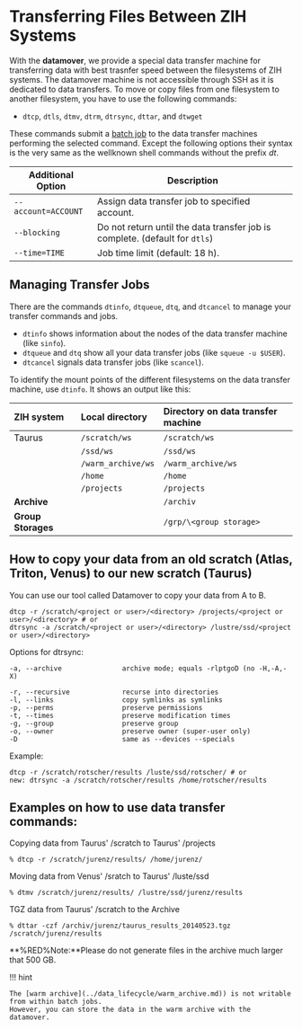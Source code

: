 # Transferring Files Between ZIH Systems

With the **datamover**, we provide a special data transfer machine for transferring data with best
trasnfer speed between the filesystems of ZIH systems. The datamover machine is not accessible
through SSH as it is dedicated to data transfers. To move or copy files from one filesystem to
another filesystem, you have to use the following commands:

- `dtcp`, `dtls`, `dtmv`, `dtrm`, `dtrsync`, `dttar`, and `dtwget`

These commands submit a [batch job](jobs_and_resources/slurm.md) to the data transfer machines
performing the selected command. Except the following options their syntax is the very same as the
wellknown shell commands without the prefix *dt*.

| Additional Option   | Description                                                                   |
|---------------------|-------------------------------------------------------------------------------|
| `--account=ACCOUNT` | Assign data transfer job to specified account.                                |
| `--blocking       ` | Do not return until the data transfer job is complete. (default for `dtls`)   |
| `--time=TIME      ` | Job time limit (default: 18 h).                                               |

## Managing Transfer Jobs

There are the commands `dtinfo`, `dtqueue`, `dtq`, and `dtcancel` to manage your transfer commands
and jobs.

* `dtinfo` shows information about the nodes of the data transfer machine (like `sinfo`).
* `dtqueue` and `dtq` show all your data transfer jobs (like `squeue -u $USER`).
* `dtcancel` signals data transfer jobs (like `scancel`).

To identify the mount points of the different filesystems on the data transfer machine, use
`dtinfo`. It shows an output like this:

| ZIH system         | Local directory    | Directory on data transfer machine |
|:-------------------|:-------------------|:-----------------------------------|
| Taurus             | `/scratch/ws`      | `/scratch/ws`                      |
|                    | `/ssd/ws`          | `/ssd/ws`                          |
|                    | `/warm_archive/ws` | `/warm_archive/ws`                 |
|                    | `/home`            | `/home`                            |
|                    | `/projects`        | `/projects`                        |
| **Archive**        |                    | `/archiv`                          |
| **Group Storages** |                    | `/grp/\<group storage>`            |

## How to copy your data from an old scratch (Atlas, Triton, Venus) to our new scratch (Taurus)

You can use our tool called Datamover to copy your data from A to B.

    dtcp -r /scratch/<project or user>/<directory> /projects/<project or user>/<directory> # or
    dtrsync -a /scratch/<project or user>/<directory> /lustre/ssd/<project or user>/<directory>

Options for dtrsync:

    -a, --archive               archive mode; equals -rlptgoD (no -H,-A,-X)

    -r, --recursive             recurse into directories
    -l, --links                 copy symlinks as symlinks
    -p, --perms                 preserve permissions
    -t, --times                 preserve modification times
    -g, --group                 preserve group
    -o, --owner                 preserve owner (super-user only)
    -D                          same as --devices --specials

Example:

    dtcp -r /scratch/rotscher/results /luste/ssd/rotscher/ # or
    new: dtrsync -a /scratch/rotscher/results /home/rotscher/results

## Examples on how to use data transfer commands:

Copying data from Taurus' /scratch to Taurus' /projects

    % dtcp -r /scratch/jurenz/results/ /home/jurenz/

Moving data from Venus' /sratch to Taurus' /luste/ssd

    % dtmv /scratch/jurenz/results/ /lustre/ssd/jurenz/results

TGZ data from Taurus' /scratch to the Archive

    % dttar -czf /archiv/jurenz/taurus_results_20140523.tgz /scratch/jurenz/results

**%RED%Note:<span class="twiki-macro ENDCOLOR"></span>**Please do not
generate files in the archive much larger that 500 GB.

!!! hint

    The [warm archive](../data_lifecycle/warm_archive.md)) is not writable from within batch jobs.
    However, you can store the data in the warm archive with the datamover.
